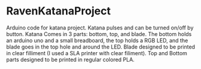 # RavenKatanaProject
Arduino code for katana project. Katana pulses and can be turned on/off by button. Katana Comes in 3 parts: bottom, top, and blade. The bottom holds an arduino uno and a small breadboard, the top holds a RGB LED, and the blade goes in the top hole and around the LED. Blade designed to be printed in clear filliment (I used a SLA printer with clear filiment). Top and Bottom parts designed to be printed in regular colored PLA.
